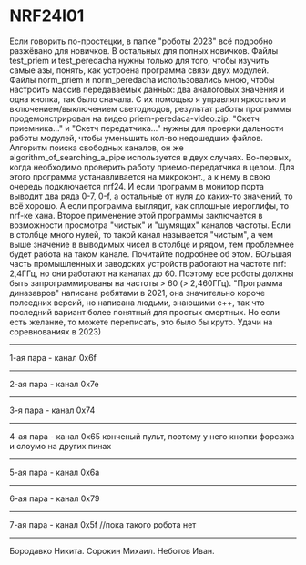 # NRF24l01
Если говорить по-простецки, в папке "роботы 2023" всё подробно разжёвано для новичков. В остальных для полных новичков.
Файлы test_priem и test_peredacha нужны только для того, чтобы изучить самые азы, понять, как устроена программа связи двух модулей.
Файлы norm_priem и norm_peredacha использовались мною, чтобы настроить массив передаваемых данных: два аналоговых значения и одна кнопка, так было сначала. С их помощью я управлял яркостью и включением/выключением светодиодов, результат работы программы продемонстрирован на видео priem-peredaca-video.zip.
"Скетч приемника..." и "Скетч передатчика..." нужны для проерки дальности работы модулей, чтобы уменьшить кол-во недошедших файлов.
Алгоритм поиска свободных каналов, он же algorithm_of_searching_a_pipe используется в двух случаях. Во-первых, когда необходимо проверить работу приемо-передатчика в целом. Для этого программа устанавливается на микроконт., а к нему в свою очередь подключается nrf24. И если программ в монитор порта выводит два ряда 0-7, 0-f, а остальные от нуля до каких-то значений, то всё хорошо. А если программа выглядит, как сплошные иероглифы, то nrf-ке хана. Второе применение этой программы заключается в возможности просмотра "чистых" и "шумящих" каналов частоты. Если в столбце много нулей, то такой канал называется "чистым", а чем выше значение в выводимых чисел в столбце и рядом, тем проблемнее будет работа на таком канале. Почитайте подробнее об этом.
БОльшая часть промышленных и заводских устройств работают на частоте nrf: 2,4ГГц, но они работают на каналах до 60. Поэтому все роботы должны быть запрограммированы на частоты > 60 (> 2,460ГГц).
"Программа диназавров" написана ребятами в 2021, она значительно короче полседних версий, но написана людьми, знающими с++, так что последний вариант более понятный для простых смертных. Но если есть желание, то можете переписать, это было бы круто.
Удачи на соревнованиях в 2023)

-- --
1-ая пара - канал 0x6f
-- --
2-ая пара - канал 0x7e
-- --
3-я пара - канал  0x74
-- --
4-ая пара - канал 0x65
конченый пульт, поэтому у него кнопки форсажа и слоумо на других пинах
-- --
5-ая пара - канал 0x6a
-- --
6-ая пара - канал 0x79
-- --
7-ая пара - канал 0x5f //пока такого робота нет
-- --

Бородавко Никита.
Сорокин Михаил.
Неботов Иван.
